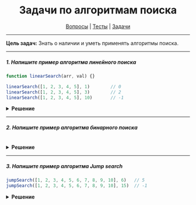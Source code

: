 <div align="center">

# Задачи по алгоритмам поиска

[Вопросы](https://github.com/dollaween/javascript-questions)
|
[Тесты](https://github.com/dollaween/javascript-tests)
|
[Задачи](https://github.com/dollaween/javascript-tasks)

</div>

---

**Цель задач:** Знать о наличии и уметь применять алгоритмы поиска.

---

##### 1. Напишите пример алгоритма линейного поиска

```javascript
function linearSearch(arr, val) {}

linearSearch([1, 2, 3, 4, 5], 1)        // 0
linearSearch([1, 2, 3, 4, 5], 3)        // 2
linearSearch([1, 2, 3, 4, 5], 10)       // -1
```

<details><summary><b>Решение</b></summary>
<p>

* **Сложность:** O(N)

```javascript
function linearSearch(arr, val) {
  for (let i = 0; i < arr.length; i++) {
    if (arr[i] === val) return i
  }
  return -1
}
```

</p>
</details>

---

##### 2. Напишите пример алгоритма бинарного поиска

```javascript

```

<details><summary><b>Решение</b></summary>
<p>

* **Сложность:** O(log N)

```javascript

```

</p>
</details>

---

##### 3. Напишите пример алгоритма Jump search

```javascript
jumpSearch([1, 2, 3, 4, 5, 6, 7, 8, 9, 10], 6)   // 5
jumpSearch([1, 2, 3, 4, 5, 6, 7, 8, 9, 10], 15)  // -1
```

<details><summary><b>Решение</b></summary>
<p>

* **Сложность:** O(√n)

```javascript
function jumpSearch(arr, target) {
  const length = arr.length
  const step = Math.floor(Math.sqrt(length))
  let blockStart = 0
  let currentStep = step

  while (arr[Math.min(currentStep, length) - 1] < target) {
    blockStart = currentStep
    currentStep += step

    if (blockStart >= length)
      return -1
  }

  while (arr[blockStart] < target) {
    blockStart++
    if (blockStart === Math.min(currentStep, length))
      return -1
  }

  return arr[blockStart] === target
    ? blockStart
    : -1
}
```

</p>
</details>
